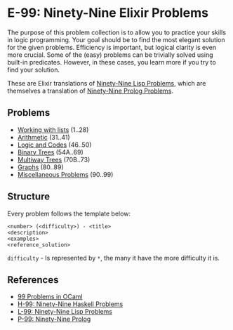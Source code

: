 # E-99: Ninety-Nine Elixir Problems

The purpose of this problem collection is to allow you to practice your skills in logic programming. Your goal should be to find the most elegant solution for the given problems. Efficiency is important, but logical clarity is even more crucial. Some of the (easy) problems can be trivially solved using built-in predicates. However, in these cases, you learn more if you try to find your solution.

These are Elixir translations of [Ninety-Nine Lisp Problems][ninety-nine-lisp-url], which are themselves a translation of [Ninety-Nine Prolog Problems][ninety-nine-prolog-url]. 

## Problems

* [Working with lists](problems/working-with-lists.md) (1..28)
* [Arithmetic]() (31..41)
* [Logic and Codes]() (46..50)
* [Binary Trees]() (54A..69)
* [Multiway Trees]() (70B..73)
* [Graphs]() (80..89)
* [Miscellaneous Problems]() (90..99)

## Structure

Every problem follows the template below:
```
<number> (<difficulty>) - <title> 
<description>
<examples>
<reference_solution>
```

`difficulty` - Is represented by `*`, the many it have the more difficulty it is.

## References

* [99 Problems in OCaml](https://github.com/christiankissig/ocaml99/wiki)
* [H-99: Ninety-Nine Haskell Problems](https://wiki.haskell.org/H-99:_Ninety-Nine_Haskell_Problems)
* [L-99: Ninety-Nine Lisp Problems][ninety-nine-lisp-url]
* [P-99: Ninety-Nine Prolog][ninety-nine-prolog-url]

[ninety-nine-lisp-url]: https://www.ic.unicamp.br/~meidanis/courses/mc336/2006s2/funcional/L-99_Ninety-Nine_Lisp_Problems.html
[ninety-nine-prolog-url]: https://www.ic.unicamp.br/~meidanis/courses/mc336/2009s2/prolog/problemas
